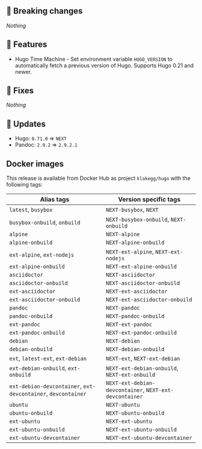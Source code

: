 ## :loudspeaker: Breaking changes

*Nothing*


## :tada: Features

* Hugo Time Machine - Set environment variable `HUGO_VERSION` to automatically fetch a previous version of Hugo. Supports Hugo 0.21 and newer.


## :bug: Fixes

*Nothing*


## :heartbeat: Updates

* Hugo: `0.71.0` => `NEXT`
* Pandoc: `2.9.2` => `2.9.2.1`


## Docker images

This release is available from Docker Hub as project `klakegg/hugo` with the following tags:

| Alias tags                   | Version specific tags                      |
| ---------------------------- | ------------------------------------------ |
| `latest`, `busybox`          | `NEXT-busybox`, `NEXT`                 |
| `busybox-onbuild`, `onbuild` | `NEXT-busybox-onbuild`, `NEXT-onbuild` |
| `alpine`                     | `NEXT-alpine`                            |
| `alpine-onbuild`             | `NEXT-alpine-onbuild`                    |
| `ext-alpine`, `ext-nodejs`   | `NEXT-ext-alpine`, `NEXT-ext-nodejs`   |
| `ext-alpine-onbuild`         | `NEXT-ext-alpine-onbuild`                |
| `asciidoctor`                | `NEXT-asciidoctor`                       |
| `asciidoctor-onbuild`        | `NEXT-asciidoctor-onbuild`               |
| `ext-asciidoctor`            | `NEXT-ext-asciidoctor`                   |
| `ext-asciidoctor-onbuild`    | `NEXT-ext-asciidoctor-onbuild`           |
| `pandoc`                     | `NEXT-pandoc`                            |
| `pandoc-onbuild`             | `NEXT-pandoc-onbuild`                    |
| `ext-pandoc`                 | `NEXT-ext-pandoc`                        |
| `ext-pandoc-onbuild`         | `NEXT-ext-pandoc-onbuild`                |
| `debian`                     | `NEXT-debian`                            |
| `debian-onbuild`             | `NEXT-debian-onbuild`                    |
| `ext`, `latest-ext`, `ext-debian` | `NEXT-ext`, `NEXT-ext-debian`     |
| `ext-debian-onbuild`, `ext-onbuild` | `NEXT-ext-debian-onbuild`, `NEXT-ext-onbuild` |
| `ext-debian-devcontainer`, `ext-devcontainer`, `devcontainer` | `NEXT-ext-debian-devcontainer`, `NEXT-ext-devcontainer` |
| `ubuntu`                     | `NEXT-ubuntu`                            |
| `ubuntu-onbuild`             | `NEXT-ubuntu-onbuild`                    |
| `ext-ubuntu`                 | `NEXT-ext-ubuntu`                        |
| `ext-ubuntu-onbuild`         | `NEXT-ext-ubuntu-onbuild`                |
| `ext-ubuntu-devcontainer`    | `NEXT-ext-ubuntu-devcontainer`           |
